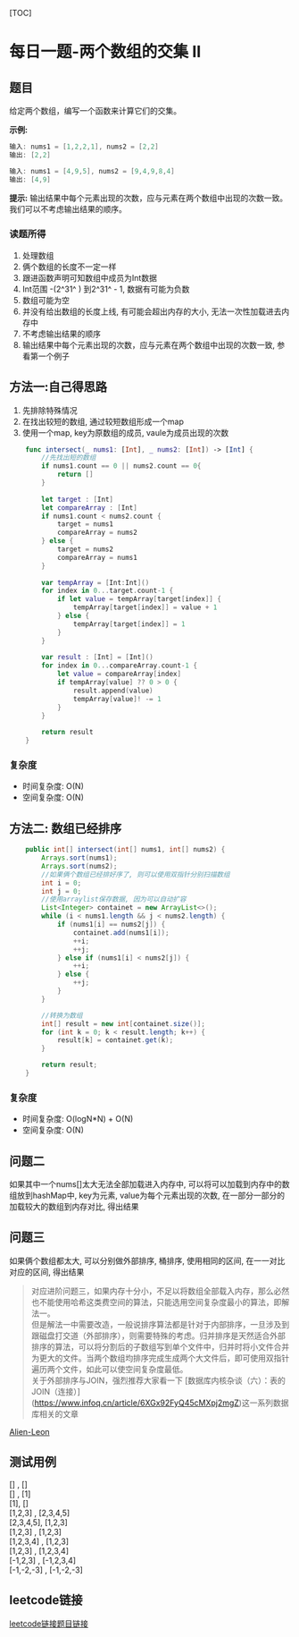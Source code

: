[TOC]

# 每日一题-两个数组的交集 II

## 题目
给定两个数组，编写一个函数来计算它们的交集。

**示例:**  
```java
输入: nums1 = [1,2,2,1], nums2 = [2,2]
输出: [2,2]

输入: nums1 = [4,9,5], nums2 = [9,4,9,8,4]
输出: [4,9]
```

**提示:**
输出结果中每个元素出现的次数，应与元素在两个数组中出现的次数一致。
我们可以不考虑输出结果的顺序。

### 读题所得
1. 处理数组
2. 俩个数组的长度不一定一样
3. 跟进函数声明可知数组中成员为Int数据
4. Int范围 -(2^31^ ) 到2^31^ - 1, 数据有可能为负数 
5. 数组可能为空
6. 并没有给出数组的长度上线, 有可能会超出内存的大小, 无法一次性加载进去内存中
7. 不考虑输出结果的顺序
8. 输出结果中每个元素出现的次数，应与元素在两个数组中出现的次数一致, 参看第一个例子

## 方法一:自己得思路

1. 先排除特殊情况
2. 在找出较短的数组, 通过较短数组形成一个map
3. 使用一个map, key为原数组的成员, vaule为成员出现的次数

```swift
    func intersect(_ nums1: [Int], _ nums2: [Int]) -> [Int] {
        //先找出短的数组
        if nums1.count == 0 || nums2.count == 0{
            return []
        }
        
        let target : [Int]
        let compareArray : [Int]
        if nums1.count < nums2.count {
            target = nums1
            compareArray = nums2
        } else {
            target = nums2
            compareArray = nums1
        }
        
        var tempArray = [Int:Int]()
        for index in 0...target.count-1 {
            if let value = tempArray[target[index]] {
                tempArray[target[index]] = value + 1
            } else {
                tempArray[target[index]] = 1
            }
        }
        
        var result : [Int] = [Int]()
        for index in 0...compareArray.count-1 {
            let value = compareArray[index]
            if tempArray[value] ?? 0 > 0 {
                result.append(value)
                tempArray[value]! -= 1
            }
        }
        
        return result
    }
```
### 复杂度
* 时间复杂度: O(N)
* 空间复杂度: O(N)

## 方法二: 数组已经排序
```java
    public int[] intersect(int[] nums1, int[] nums2) {
        Arrays.sort(nums1);
        Arrays.sort(nums2);
        //如果俩个数组已经排好序了, 则可以使用双指针分别扫描数组
        int i = 0;
        int j = 0;
        //使用arraylist保存数据, 因为可以自动扩容
        List<Integer> containet = new ArrayList<>();
        while (i < nums1.length && j < nums2.length) {
            if (nums1[i] == nums2[j]) {
                containet.add(nums1[i]);
                ++i;
                ++j;
            } else if (nums1[i] < nums2[j]) {
                ++i;
            } else {
                ++j;
            }
        }

        //转换为数组
        int[] result = new int[containet.size()];
        for (int k = 0; k < result.length; k++) {
            result[k] = containet.get(k);
        }

        return result;
    }
```
### 复杂度
* 时间复杂度: O(logN*N) + O(N)
* 空间复杂度: O(N)

## 问题二
如果其中一个nums[]太大无法全部加载进入内存中, 可以将可以加载到内存中的数组放到hashMap中, key为元素, value为每个元素出现的次数, 在一部分一部分的加载较大的数组到内存对比, 得出结果  

## 问题三
如果俩个数组都太大, 可以分别做外部排序, 桶排序, 使用相同的区间, 在一一对比对应的区间, 得出结果 
> 对应进阶问题三，如果内存十分小，不足以将数组全部载入内存，那么必然也不能使用哈希这类费空间的算法，只能选用空间复杂度最小的算法，即解法一。  
但是解法一中需要改造，一般说排序算法都是针对于内部排序，一旦涉及到跟磁盘打交道（外部排序），则需要特殊的考虑。归并排序是天然适合外部排序的算法，可以将分割后的子数组写到单个文件中，归并时将小文件合并为更大的文件。当两个数组均排序完成生成两个大文件后，即可使用双指针遍历两个文件，如此可以使空间复杂度最低。  
关于外部排序与JOIN，强烈推荐大家看一下 [数据库内核杂谈（六）：表的 JOIN（连接）] (https://www.infoq.cn/article/6XGx92FyQ45cMXpj2mgZ)这一系列数据库相关的文章

[Alien-Leon](https://leetcode-cn.com/problems/intersection-of-two-arrays-ii/solution/jin-jie-san-wen-by-user5707f/)

## 测试用例
[] , []   
[] , [1]  
[1], []  
[1,2,3] , [2,3,4,5]   
[2,3,4,5], [1,2,3]    
[1,2,3] , [1,2,3]   
[1,2,3,4] ,  [1,2,3]   
[1,2,3] , [1,2,3,4]  
[-1,2,3] , [-1,2,3,4]   
[-1,-2,-3] , [-1,-2,-3]  

## leetcode链接
[leetcode链接题目链接](https://leetcode-cn.com/problems/intersection-of-two-arrays-ii/)  